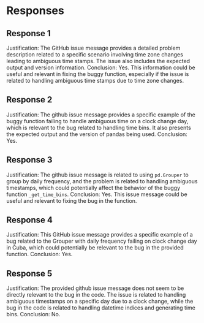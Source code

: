 # Responses
## Response 1
Justification: The GitHub issue message provides a detailed problem description related to a specific scenario involving time zone changes leading to ambiguous time stamps. The issue also includes the expected output and version information.
Conclusion: Yes. This information could be useful and relevant in fixing the buggy function, especially if the issue is related to handling ambiguous time stamps due to time zone changes.

## Response 2
Justification: The github issue message provides a specific example of the buggy function failing to handle ambiguous time on a clock change day, which is relevant to the bug related to handling time bins. It also presents the expected output and the version of pandas being used.
Conclusion: Yes.

## Response 3
Justification: The github issue message is related to using `pd.Grouper` to group by daily frequency, and the problem is related to handling ambiguous timestamps, which could potentially affect the behavior of the buggy function `_get_time_bins`.
Conclusion: Yes. This issue message could be useful and relevant to fixing the bug in the function.

## Response 4
Justification: This GitHub issue message provides a specific example of a bug related to the Grouper with daily frequency failing on clock change day in Cuba, which could potentially be relevant to the bug in the provided function.
Conclusion: Yes.

## Response 5
Justification: The provided github issue message does not seem to be directly relevant to the bug in the code. The issue is related to handling ambiguous timestamps on a specific day due to a clock change, while the bug in the code is related to handling datetime indices and generating time bins.
Conclusion: No.

